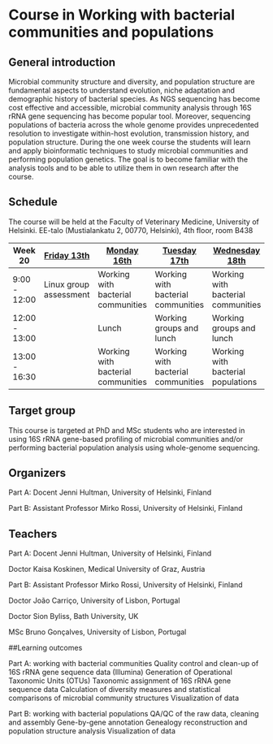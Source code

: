 # Course in Working with bacterial communities and populations

## General introduction

Microbial community structure and diversity, and population structure are fundamental aspects to understand evolution, niche adaptation and demographic history of bacterial species. As NGS sequencing has become cost effective and accessible, microbial community analysis through 16S rRNA gene sequencing has become popular tool. Moreover, sequencing populations of bacteria across the whole genome provides unprecedented resolution to investigate within-host evolution, transmission history, and population structure. During the one week course the students will learn and apply bioinformatic techniques to study microbial communities and performing population genetics. The goal is to become familiar with the analysis tools and to be able to utilize them in own research after the course. 

## Schedule
The course will be held at the Faculty of Veterinary Medicine, University of Helsinki. EE-talo (Mustialankatu 2, 00770, Helsinki), 4th floor, room B438

| Week 20       | [Friday 13th](https://github.com/BacterialCommunitiesAndPopulation/LinuxExam_Friday13thMay)            | [Monday 16th](https://github.com/BacterialCommunitiesAndPopulation/Monday16thMay)                        | [Tuesday 17th](https://github.com/BacterialCommunitiesAndPopulation/Tuesday17thMay)                       | [Wednesday 18th](https://github.com/BacterialCommunitiesAndPopulation/Wednesday18thMay)                     | [Thursday 19th](https://github.com/BacterialCommunitiesAndPopulation/Thursday19thMay)                      | [Friday 20th](https://github.com/BacterialCommunitiesAndPopulation/Friday20thMay)                        | Friday 27th              |
|---------------|------------------------|------------------------------------|------------------------------------|------------------------------------|------------------------------------|------------------------------------|--------------------------|
| 9:00 - 12:00  | Linux group assessment | Working with bacterial communities | Working with bacterial communities | Working with bacterial communities | Working with bacterial populations | Working with bacterial populations | Working groups reporting |
| 12:00 - 13:00 |                        | Lunch                              | Working groups and lunch           | Working groups and lunch           | Working groups and lunch           | Working groups and lunch           |                          |
| 13:00 - 16:30 |                        | Working with bacterial communities | Working with bacterial communities | Working with bacterial populations | Working with bacterial populations | Working with bacterial populations |                          |

## Target group

This course is targeted at PhD and MSc students who are interested in using 16S rRNA gene-based profiling of microbial communities and/or performing bacterial population analysis using whole-genome sequencing. 

## Organizers

Part A: Docent Jenni Hultman, University of Helsinki, Finland

Part B: Assistant Professor Mirko Rossi, University of Helsinki, Finland 

## Teachers

Part A: 
Docent Jenni Hultman, University of Helsinki, Finland

Doctor Kaisa Koskinen, Medical University of Graz, Austria 

Part B: 
Assistant Professor Mirko Rossi, University of Helsinki, Finland

Doctor João Carriço, University of Lisbon, Portugal

Doctor Sion Byliss, Bath University, UK 

MSc Bruno Gonçalves, University of Lisbon, Portugal

##Learning outcomes

Part A: working with bacterial communities 
Quality control and clean-up of 16S rRNA gene sequence data (Illumina)
Generation of Operational Taxonomic Units (OTUs)
Taxonomic assignment of 16S rRNA gene sequence data
Calculation of diversity measures and statistical comparisons of microbial community structures
Visualization of data 

Part B: working with bacterial populations 
QA/QC of the raw data, cleaning and assembly
Gene-by-gene annotation
Genealogy reconstruction and population structure analysis
Visualization of data
